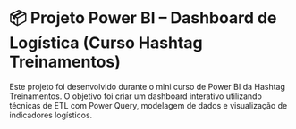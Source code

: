 # 📦 Projeto Power BI – Dashboard de Logística (Curso Hashtag Treinamentos)

Este projeto foi desenvolvido durante o mini curso de Power BI da Hashtag Treinamentos. O objetivo foi criar um dashboard interativo utilizando técnicas de ETL com Power Query, modelagem de dados e visualização de indicadores logísticos.
